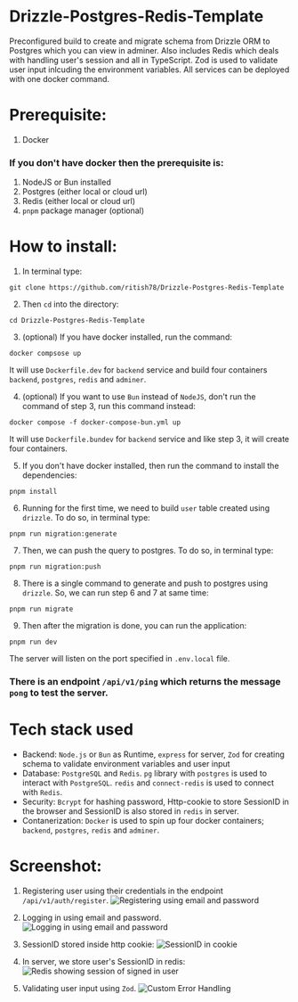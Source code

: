 # Drizzle-Postgres-Redis-Template
Preconfigured build to create and migrate schema from Drizzle ORM to Postgres which you can view in adminer. Also includes Redis which deals with handling user's session and all in TypeScript. Zod is used to validate user input inlcuding the environment variables. All services can be deployed with one docker command.

# Prerequisite:
1. Docker
### If you don't have docker then the prerequisite is:
1. NodeJS or Bun installed
2. Postgres (either local or cloud url)
3. Redis (either local or cloud url)
4. `pnpm` package manager (optional)

# How to install:
1. In terminal type:
```
git clone https://github.com/ritish78/Drizzle-Postgres-Redis-Template
```
2. Then `cd` into the directory:
```
cd Drizzle-Postgres-Redis-Template
```
3. (optional) If you have docker installed, run the command:
```
docker compsose up
```
It will use `Dockerfile.dev` for `backend` service and build four containers `backend`, `postgres`, `redis` and `adminer`.

4. (optional) If you want to use `Bun` instead of `NodeJS`, don't run the command of step 3, run this command instead:
```
docker compose -f docker-compose-bun.yml up
```
It will use `Dockerfile.bundev` for `backend` service and like step 3, it will create four containers.

5. If you don't have docker installed, then run the command to install the dependencies:
```
pnpm install
```
6. Running for the first time, we need to build `user` table created using `drizzle`. To do so, in terminal type:
```
pnpm run migration:generate
```
7. Then, we can push the query to postgres. To do so, in terminal type:
```
pnpm run migration:push
```
8. There is a single command to generate and push to postgres using `drizzle`. So, we can run step 6 and 7 at same time:
```
pnpm run migrate
```
9. Then after the migration is done, you can run the application:
```
pnpm run dev
```
The server will listen on the port specified in `.env.local` file.

### There is an endpoint `/api/v1/ping` which returns the message `pong` to test the server.


# Tech stack used
* Backend: `Node.js` or `Bun` as Runtime, `express` for server, `Zod` for creating schema to validate environment variables and user input
* Database: `PostgreSQL` and `Redis`. `pg` library with `postgres` is used to interact with `PostgreSQL`. `redis` and `connect-redis` is used to connect with `Redis`. 
* Security: `Bcrypt` for hashing password, Http-cookie to store SessionID in the browser and SessionID is also stored in `redis` in server.
* Contanerization: `Docker` is used to spin up four docker containers; `backend`, `postgres`, `redis` and `adminer`.

# Screenshot:
1. Registering user using their credentials in the endpoint `/api/v1/auth/register`.
![Registering using email and password](https://github.com/ritish78/Drizzle-Postgres-Redis-Template/assets/36816476/0b721861-0fd4-4345-9fbc-0d486d98d65f)

2. Logging in using email and password.
![Logging in using email and password](https://github.com/ritish78/Drizzle-Postgres-Redis-Template/assets/36816476/e913b94b-218c-41a3-80f4-e411e2cbd8df)

3. SessionID stored inside http cookie:
![SessionID in cookie](https://github.com/ritish78/Drizzle-Postgres-Redis-Template/assets/36816476/52ed5b32-89b1-4824-94ed-57ebf2f24789)

4. In server, we store user's SessionID in redis:
![Redis showing session of signed in user](https://github.com/ritish78/Drizzle-Postgres-Redis-Template/assets/36816476/a2e3664e-b375-4da0-9dee-24d11d0a7258)

5. Validating user input using `Zod`.
![Custom Error Handling](https://github.com/ritish78/Drizzle-Postgres-Redis-Template/assets/36816476/3161b30c-fdc4-4f27-95dc-a9d81b266ffb)
